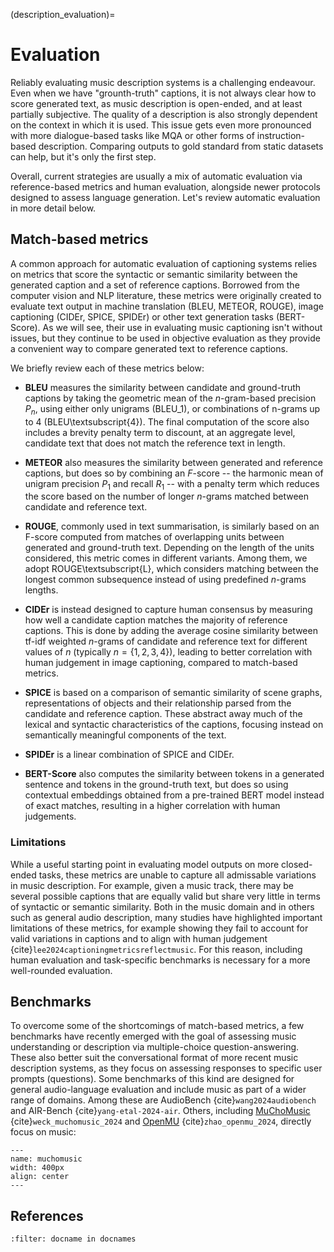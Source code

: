 (description_evaluation)=
# Evaluation
Reliably evaluating music description systems is a challenging endeavour. Even when we have "grounth-truth" captions, it is not always clear how to score generated text, as music description is open-ended, and at least partially subjective. The quality of a description is also strongly dependent on the context in which it is used. This issue gets even more pronounced with more dialogue-based tasks like MQA or other forms of instruction-based description.
Comparing outputs to gold standard from static datasets can help, but it's only the first step.

Overall, current strategies are usually a mix of automatic evaluation via reference-based metrics and human evaluation, alongside newer protocols designed to assess language generation. Let's review automatic evaluation in more detail below.

## Match-based metrics
A common approach for automatic evaluation of captioning systems relies on metrics that score the syntactic or semantic similarity between the generated caption and a set of reference captions. Borrowed from the computer vision and NLP literature, these metrics were originally created to evaluate text output in machine translation (BLEU, METEOR, ROUGE), image captioning (CIDEr, SPICE, SPIDEr) or other text generation tasks (BERT-Score). As we will see, their use in evaluating music captioning isn't without issues, but they continue to be used in objective evaluation as they provide a convenient way to compare generated text to reference captions.

We briefly review each of these metrics below:

* **BLEU** measures the similarity between candidate and ground-truth captions by taking the geometric mean of the $n$-gram-based precision $P_n$, using either only unigrams (BLEU_1), or combinations of n-grams up to 4 (BLEU\textsubscript{4}). The final computation of the score also includes a brevity penalty term to discount, at an aggregate level, candidate text that does not match the reference text in length.

* **METEOR** also measures the similarity between generated and reference captions, but does so by combining an $F$-score -- the harmonic mean of unigram precision $P_1$ and recall $R_1$ -- with a penalty term which reduces the score based on the number of longer $n$-grams matched between candidate and reference text.

* **ROUGE**, commonly used in text summarisation, is similarly based on an F-score computed from matches of overlapping units between generated and ground-truth text. Depending on the length of the units considered, this metric comes in different variants. Among them, we adopt ROUGE\textsubscript{L}, which considers matching between the longest common subsequence instead of using predefined $n$-grams lengths.

* **CIDEr** is instead designed to capture human consensus by measuring how well a candidate caption matches the majority of reference captions. This is done by adding the average cosine similarity between tf-idf weighted $n$-grams of candidate and reference text for different values of $n$ (typically $n=\{1, 2, 3, 4\}$), leading to better correlation with human judgement in image captioning, compared to match-based metrics. 
    
* **SPICE** is based on a comparison of semantic similarity of scene graphs, representations of objects and their relationship parsed from the candidate and reference caption. These abstract away much of the lexical and syntactic characteristics of the captions, focusing instead on semantically meaningful components of the text. 

* **SPIDEr** is a linear combination of SPICE and CIDEr.

* **BERT-Score** also computes the similarity between tokens in a generated sentence and tokens in the ground-truth text, but does so using contextual embeddings obtained from a pre-trained BERT model instead of exact matches, resulting in a higher correlation with human judgements.

### Limitations
While a useful starting point in evaluating model outputs on more closed-ended tasks, these metrics are unable to capture all admissable variations in music description. For example, given a music track, there may be several possible captions that are equally valid but share very little in terms of syntactic or semantic similarity. Both in the music domain and in others such as general audio description, many studies have highlighted important limitations of these metrics, for example showing they fail to account for valid variations in captions and to align with human judgement {cite}`lee2024captioningmetricsreflectmusic`. For this reason, including human evaluation and task-specific benchmarks is necessary for a more well-rounded evaluation.

## Benchmarks
To overcome some of the shortcomings of match-based metrics, a few benchmarks have recently emerged with the goal of assessing music understanding or description via multiple-choice question-answering. These also better suit the conversational format of more recent music description systems, as they focus on assessing responses to specific user prompts (questions). Some benchmarks of this kind are designed for general audio-language evaluation and include music as part of a wider range of domains. Among these are AudioBench {cite}`wang2024audiobench` and AIR-Bench {cite}`yang-etal-2024-air`. Others, including [MuChoMusic](https://mulab-mir.github.io/muchomusic/) {cite}`weck_muchomusic_2024` and [OpenMU](https://mzhaojp22.github.io/open_music_understanding/) {cite}`zhao_openmu_2024`, directly focus on music:

```{figure} ./img/muchomusic.png
---
name: muchomusic
width: 400px
align: center
---

```

## References

```{bibliography}
:filter: docname in docnames
```
